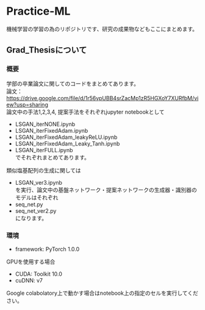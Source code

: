 # Practice-ML
機械学習の学習の為のリポジトリです、研究の成果物などもここにまとめます。

## Grad_Thesisについて
### 概要
学部の卒業論文に関してのコードをまとめてあります。  
論文：https://drive.google.com/file/d/1r56vpUBB4srZacMp1zR5HGXoY7XURfbM/view?usp=sharing  
論文中の手法1,2,3,4, 提案手法をそれぞれjupyter notebookとして
- LSGAN_iterNONE.ipynb
- LSGAN_iterFixedAdam.ipynb
- LSGAN_iterFixedAdam_leakyReLU.ipynb
- LSGAN_iterFixedAdam_Leaky_Tanh.ipynb
- LSGAN_iterFULL.ipynb  
でそれぞれまとめてあります。

類似塩基配列の生成に関しては
- LSGAN_ver3.ipynb  
を実行、論文中の基盤ネットワーク・提案ネットワークの生成器・識別器のモデルはそれぞれ
- seq_net.py
- seq_net_ver2.py  
になります。

### 環境
- framework: PyTorch 1.0.0

GPUを使用する場合
- CUDA: Toolkit 10.0
- cuDNN: v7

Google colabolatory上で動かす場合はnotebook上の指定のセルを実行してください。
